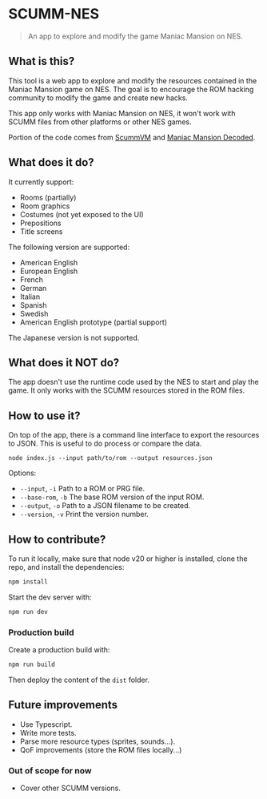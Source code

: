 # SCUMM-NES

> An app to explore and modify the game Maniac Mansion on NES.

## What is this?

This tool is a web app to explore and modify the resources contained in the Maniac Mansion game on NES.
The goal is to encourage the ROM hacking community to modify the game and create new hacks.

This app only works with Maniac Mansion on NES, it won't work with SCUMM files from other platforms or other NES games.

Portion of the code comes from [ScummVM](https://github.com/scummvm) and [Maniac Mansion Decoded](https://github.com/gzip/nes-6502-maniac-mansion-decoded).

## What does it do?

It currently support:

- Rooms (partially)
- Room graphics
- Costumes (not yet exposed to the UI)
- Prepositions
- Title screens

The following version are supported:

- American English
- European English
- French
- German
- Italian
- Spanish
- Swedish
- American English prototype (partial support)

The Japanese version is not supported.

## What does it NOT do?

The app doesn't use the runtime code used by the NES to start and play the game. It only works with the SCUMM resources stored in the ROM files.

## How to use it?

On top of the app, there is a command line interface to export the resources to JSON. This is useful to do process or compare the data.

```
node index.js --input path/to/rom --output resources.json
```

Options:

- `--input`, `-i` Path to a ROM or PRG file.
- `--base-rom`, `-b` The base ROM version of the input ROM.
- `--output`, `-o` Path to a JSON filename to be created.
- `--version`, `-v` Print the version number.

## How to contribute?

To run it locally, make sure that node v20 or higher is installed, clone the repo, and install the dependencies:

```sh
npm install
```

Start the dev server with:

```sh
npm run dev
```

### Production build

Create a production build with:

```sh
npm run build
```

Then deploy the content of the `dist` folder.

## Future improvements

- Use Typescript.
- Write more tests.
- Parse more resource types (sprites, sounds...).
- QoF improvements (store the ROM files locally...)

### Out of scope for now

- Cover other SCUMM versions.
